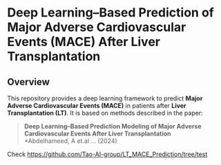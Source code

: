 # Deep Learning–Based Prediction of Major Adverse Cardiovascular Events (MACE) After Liver Transplantation


## Overview

This repository provides a deep learning framework to predict **Major Adverse Cardiovascular Events (MACE)** in patients after **Liver Transplantation (LT)**. It is based on methods described in the paper:

> **Deep Learning–Based Prediction Modeling of Major Adverse Cardiovascular Events After Liver Transplantation**  
> *Abdelhameed, A et.al ... (2024)

Check https://github.com/Tao-AI-group/LT_MACE_Prediction/tree/test

